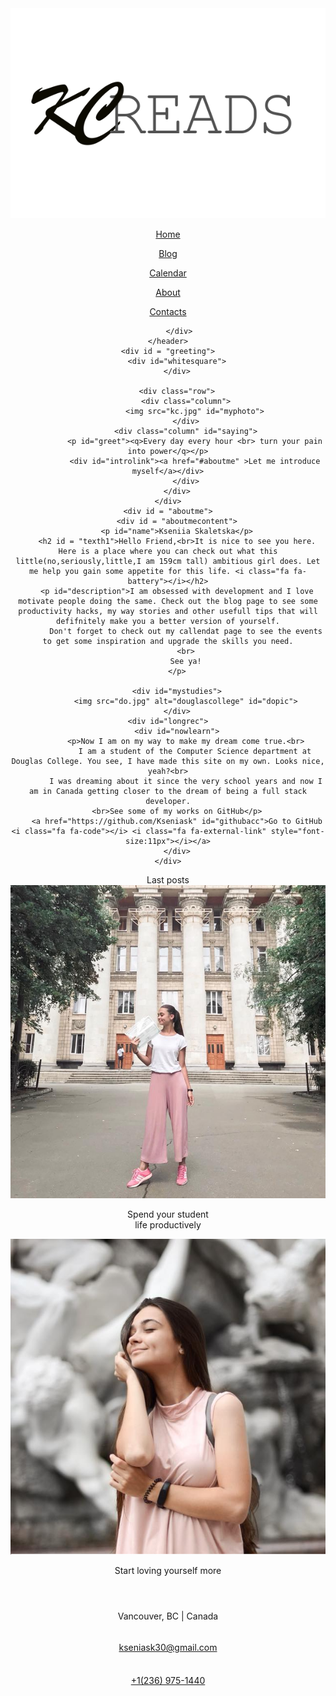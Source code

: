 <!DOCTYPE html>
<html lang="en">
<head>
    <meta charset="UTF-8">
    <meta name="viewport" content="width=device-width, initial-scale=1.0">
    <meta http-equiv="X-UA-Compatible" content="ie=edge">
    <link href="kcreads.css" type="text/css" rel="stylesheet"/>
    <title>KCreads</title>
    <link href="https://fonts.googleapis.com/css?family=Dancing+Script|Montserrat&display=swap" rel="stylesheet">
    <link href="https://fonts.googleapis.com/css?family=Open+Sans+Condensed:300&display=swap" rel="stylesheet">
    <link href="https://fonts.googleapis.com/css?family=Pacifico&display=swap" rel="stylesheet">
    <link rel="stylesheet" href="https://cdnjs.cloudflare.com/ajax/libs/font-awesome/4.7.0/css/font-awesome.min.css">
</head>
<body>
    <header id="myheader">
        <img id="logo" src="logo.png" alt="logo">
        <div class="navigator"> 
            <p><a href = "KCReads.html" rel = "homepage"> Home </a></p>
            <p><a href = "blog.html" rel = "blogpage"> Blog </a></p>
            <p><a href = "calendar.html" rel = "calpage"> Calendar </a></p>
            <p><a href = "about.html" rel = "aboutpage"> About </a></p>
            <p><a href = "contacts.html" rel = "registerpage"> Contacts</a></p>
            <p class="icons"><a href="https://www.instagram.com/kseniask/"><i class="fa fa-instagram"></i></a>
            <a href="https://www.facebook.com/ksenia.skaletska"><i class="fa fa-facebook"></i></a></p>
        
         </div>
    </header>
    <div id = "greeting">
        <div id="whitesquare">
        </div>
        
        <div class="row">
            <div class="column">
                <img src="kc.jpg" id="myphoto">
            </div>
            <div class="column" id="saying">
                <p id="greet"><q>Every day every hour <br> turn your pain into power</q></p>
                <div id="introlink"><a href="#aboutme" >Let me introduce myself</a></div>
            </div>
        </div>
    </div>
    <div id = "aboutme">
        <div id = "aboutmecontent">
        <p id="name">Kseniia Skaletska</p>
        <h2 id = "texth1">Hello Friend,<br>It is nice to see you here. Here is a place where you can check out what this little(no,seriously,little,I am 159cm tall) ambitious girl does. Let me help you gain some appetite for this life. <i class="fa fa-battery"></i></h2>
        <p id="description">I am obsessed with development and I love motivate people doing the same. Check out the blog page to see some productivity hacks, my way stories and other usefull tips that will defifnitely make you a better version of yourself.
            Don't forget to check out my callendat page to see the events to get some inspiration and upgrade the skills you need.
            <br>
            See ya!
        </p>
        
        <div id="mystudies">
            <img src="do.jpg" alt="douglascollege" id="dopic">
        </div>
    <div id="longrec">
        <div id="nowlearn">
            <p>Now I am on my way to make my dream come true.<br>
                I am a student of the Computer Science department at Douglas College. You see, I have made this site on my own. Looks nice, yeah?<br>
            I was dreaming about it since the very school years and now I am in Canada getting closer to the dream of being a full stack developer.
        <br>See some of my works on GitHub</p>
        <a href="https://github.com/Kseniask" id="githubacc">Go to GitHub <i class="fa fa-code"></i> <i class="fa fa-external-link" style="font-size:11px"></i></a>
        </div>
    </div>
</div>
    </div>
<div id="lastposts">
    <div id="postsheader">Last posts</div>
    <div id="row">
        <div class="col" id="sq1" >
           <div><a href="blog.html#blogheader"><img src="kneu.png" id="kneu"></a>
                <p id="first"class="text">Spend your student <br>life productively
           </div>
        </div>
        <div class="col">
                <div><a href="blog.html#treatpost"><img src="treatyourself.png" id="treat"></a>
                    <p class="text">Start loving yourself more</p>
                </div>
        </div>
    </div>
</div>
    <div class="footer">
        <div class="rowfooter">
            <div class="columnfooter">
                    <div id ="location"><i style ="font-size:35px"class="fa fa-map-marker"></i>
                        <br>Vancouver, BC | Canada
            </div>
            </div>
            <div class="columnfooter">
                    <div id ="email"><i style ="font-size:27px"class="fa fa-envelope-open-o"></i>
                        <br>
                        <a href="mailto:kseniask30@gmail.com">kseniask30@gmail.com</a>
                    </div>
            </div>
            <div class="columnfooter">
                    <div id ="phone"><i style ="font-size:30px"class="fa fa-phone"></i>
                        <br>
                        <a href="tel:1(236)-975-1440">+1(236) 975-1440</a>
                    </div>
            </div>
          </div>
    </div>
</div>
<script src="kcreads.js"></script>
</body>
</html>
